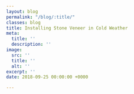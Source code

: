 ```yaml
---
layout: blog
permalink: "/blog/:title/"
classes: blog
title: Installing Stone Veneer in Cold Weather
meta:
  title: ''
  description: ''
image:
  src: ''
  title: ''
  alt: ''
excerpt: ''
date: 2018-09-25 00:00:00 +0000

---
```

